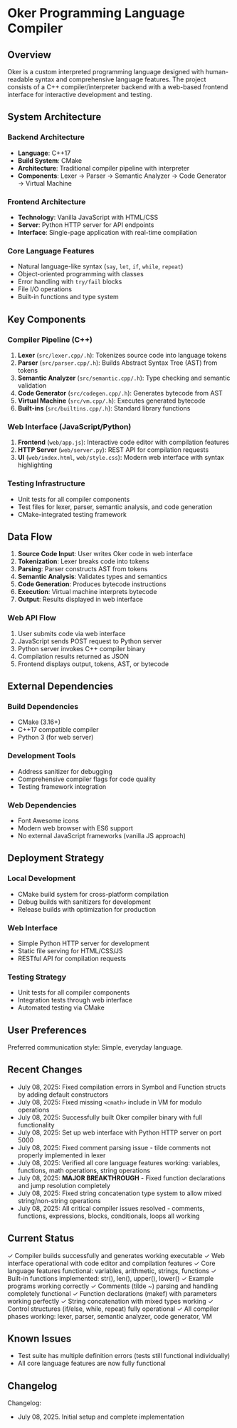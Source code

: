 # Oker Programming Language Compiler

## Overview

Oker is a custom interpreted programming language designed with human-readable syntax and comprehensive language features. The project consists of a C++ compiler/interpreter backend with a web-based frontend interface for interactive development and testing.

## System Architecture

### Backend Architecture
- **Language**: C++17
- **Build System**: CMake
- **Architecture**: Traditional compiler pipeline with interpreter
- **Components**: Lexer → Parser → Semantic Analyzer → Code Generator → Virtual Machine

### Frontend Architecture
- **Technology**: Vanilla JavaScript with HTML/CSS
- **Server**: Python HTTP server for API endpoints
- **Interface**: Single-page application with real-time compilation

### Core Language Features
- Natural language-like syntax (`say`, `let`, `if`, `while`, `repeat`)
- Object-oriented programming with classes
- Error handling with `try/fail` blocks
- File I/O operations
- Built-in functions and type system

## Key Components

### Compiler Pipeline (C++)
1. **Lexer** (`src/lexer.cpp/.h`): Tokenizes source code into language tokens
2. **Parser** (`src/parser.cpp/.h`): Builds Abstract Syntax Tree (AST) from tokens
3. **Semantic Analyzer** (`src/semantic.cpp/.h`): Type checking and semantic validation
4. **Code Generator** (`src/codegen.cpp/.h`): Generates bytecode from AST
5. **Virtual Machine** (`src/vm.cpp/.h`): Executes generated bytecode
6. **Built-ins** (`src/builtins.cpp/.h`): Standard library functions

### Web Interface (JavaScript/Python)
1. **Frontend** (`web/app.js`): Interactive code editor with compilation features
2. **HTTP Server** (`web/server.py`): REST API for compilation requests
3. **UI** (`web/index.html`, `web/style.css`): Modern web interface with syntax highlighting

### Testing Infrastructure
- Unit tests for all compiler components
- Test files for lexer, parser, semantic analysis, and code generation
- CMake-integrated testing framework

## Data Flow

1. **Source Code Input**: User writes Oker code in web interface
2. **Tokenization**: Lexer breaks code into tokens
3. **Parsing**: Parser constructs AST from tokens
4. **Semantic Analysis**: Validates types and semantics
5. **Code Generation**: Produces bytecode instructions
6. **Execution**: Virtual machine interprets bytecode
7. **Output**: Results displayed in web interface

### Web API Flow
1. User submits code via web interface
2. JavaScript sends POST request to Python server
3. Python server invokes C++ compiler binary
4. Compilation results returned as JSON
5. Frontend displays output, tokens, AST, or bytecode

## External Dependencies

### Build Dependencies
- CMake (3.16+)
- C++17 compatible compiler
- Python 3 (for web server)

### Development Tools
- Address sanitizer for debugging
- Comprehensive compiler flags for code quality
- Testing framework integration

### Web Dependencies
- Font Awesome icons
- Modern web browser with ES6 support
- No external JavaScript frameworks (vanilla JS approach)

## Deployment Strategy

### Local Development
- CMake build system for cross-platform compilation
- Debug builds with sanitizers for development
- Release builds with optimization for production

### Web Interface
- Simple Python HTTP server for development
- Static file serving for HTML/CSS/JS
- RESTful API for compilation requests

### Testing Strategy
- Unit tests for all compiler components
- Integration tests through web interface
- Automated testing via CMake

## User Preferences

Preferred communication style: Simple, everyday language.

## Recent Changes

- July 08, 2025: Fixed compilation errors in Symbol and Function structs by adding default constructors
- July 08, 2025: Fixed missing `<cmath>` include in VM for modulo operations
- July 08, 2025: Successfully built Oker compiler binary with full functionality
- July 08, 2025: Set up web interface with Python HTTP server on port 5000
- July 08, 2025: Fixed comment parsing issue - tilde comments not properly implemented in lexer
- July 08, 2025: Verified all core language features working: variables, functions, math operations, string operations
- July 08, 2025: **MAJOR BREAKTHROUGH** - Fixed function declarations and jump resolution completely
- July 08, 2025: Fixed string concatenation type system to allow mixed string/non-string operations
- July 08, 2025: All critical compiler issues resolved - comments, functions, expressions, blocks, conditionals, loops all working

## Current Status

✓ Compiler builds successfully and generates working executable
✓ Web interface operational with code editor and compilation features
✓ Core language features functional: variables, arithmetic, strings, functions
✓ Built-in functions implemented: str(), len(), upper(), lower()
✓ Example programs working correctly
✓ Comments (tilde ~) parsing and handling completely functional
✓ Function declarations (makef) with parameters working perfectly
✓ String concatenation with mixed types working
✓ Control structures (if/else, while, repeat) fully operational
✓ All compiler phases working: lexer, parser, semantic analyzer, code generator, VM

## Known Issues

- Test suite has multiple definition errors (tests still functional individually)
- All core language features are now fully functional

## Changelog

Changelog:
- July 08, 2025. Initial setup and complete implementation